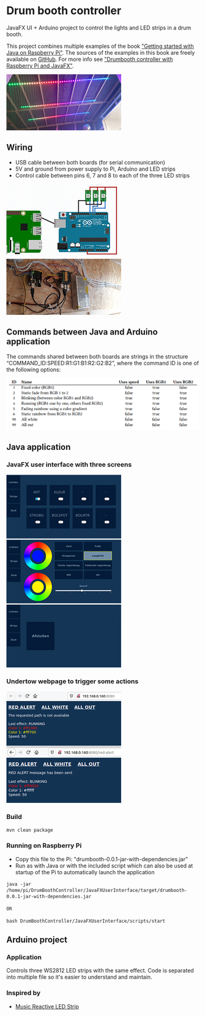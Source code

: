 # Drum booth controller
JavaFX UI + Arduino project to control the lights and LED strips in a drum booth.

This project combines multiple examples of the book ["Getting started with Java on Raspberry Pi"](https://leanpub.com/gettingstartedwithjavaontheraspberrypi/). The sources of the examples in this book are freely available on [GitHub](https://github.com/FDelporte/JavaOnRaspberryPi). For more info see ["Drumbooth controller with Raspberry Pi and JavaFX"](https://webtechie.be/post/2020-03-30-drumbooth-controller-with-java-javafx-raspberrypi-arduino/).

![](images/ledstrips-rainbow-effect.jpg)

## Wiring

* USB cable between both boards (for serial communication)
* 5V and ground from power supply to Pi, Arduino and LED strips
* Control cable between pins 6, 7 and 8 to each of the three LED strips

![Wiring scheme](images/drumbooth-wiring.png)
![Installation](images/installation.jpg)

## Commands between Java and Arduino application

The commands shared between both boards are strings in the structure “COMMAND_ID:SPEED:R1:G1:B1:R2:G2:B2”, where the command ID is one of the following options:

![](images/led-effects.png)

## Java application

### JavaFX user interface with three screens

![Relays controller](images/screenshot-relays.png)
![LED strip controller](images/screenshot-ledstrips.png)
![Exit and shutdown](images/screenshot-exit.png)

### Undertow webpage to trigger some actions

![Web interface after selecting running light](images/web-running.png)
![eb interface after selecting "red alert"](images/web-redalert.png)

### Build

```
mvn clean package
```

### Running on Raspberry Pi

* Copy this file to the Pi: "drumbooth-0.0.1-jar-with-dependencies.jar"
* Run as with Java or with the included script which can also be used at startup of the Pi to automatically launch the application

```
java -jar /home/pi/DrumBoothController/JavaFXUserInterface/target/drumbooth-0.0.1-jar-with-dependencies.jar

OR

bash DrumBoothController/JavaFXUserInterface/scripts/start
```

## Arduino project
	
### Application

Controls three WS2812 LED strips with the same effect. Code is separated into multiple file so it's easier to understand and maintain.

### Inspired by
* [Music Reactive LED Strip ](https://create.arduino.cc/projecthub/buzzandy/music-reactive-led-strip-5645ed)

